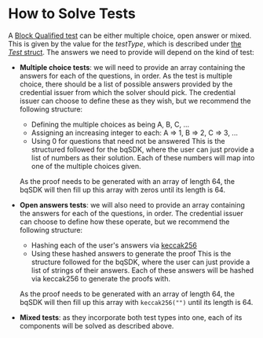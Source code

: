 # How to Solve Tests

A [Block Qualified test](../../direct-interfacing/bq-tests/README.md) can be either multiple choice, open answer or mixed. This is given by the value for the _testType_, which is described under [the _Test_ struct](../../direct-interfacing/bq-tests/the-test-struct.md). The answers we need to provide will depend on the kind of test:

- **Multiple choice tests**: we will need to provide an array containing the answers for each of the questions, in order. As the test is multiple choice, there should be a list of possible answers provided by the credential issuer from which the solver should pick. The credential issuer can choose to define these as they wish, but we recommend the following structure:
    - Defining the multiple choices as being A, B, C, ...
    - Assigning an increasing integer to each: A => 1, B => 2, C => 3, ...
    - Using 0 for questions that need not be answered
This is the structured followed for the bqSDK, where the user can just provide a list of numbers as their solution. Each of these numbers will map into one of the multiple choices given. 

    As the proof needs to be generated with an array of length 64, the bqSDK will then fill up this array with zeros until its length is 64.

- **Open answers tests**: we will also need to provide an array containing the answers for each of the questions, in order. The credential issuer can choose to define how these operate, but we recommend the following structure:
    - Hashing each of the user's answers via [keccak256](https://www.npmjs.com/package/keccak256)
    - Using these hashed answers to generate the proof
This is the structure followed for the bqSDK, where the user can just provide a list of strings of their answers. Each of these answers will be hashed via keccak256 to generate the proofs with.

    As the proof needs to be generated with an array of length 64, the bqSDK will then fill up this array with ```keccak256("")``` until its length is 64.

- **Mixed tests**: as they incorporate both test types into one, each of its components will be solved as described above.